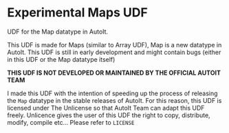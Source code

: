 # Experimental Maps UDF
UDF for the Map datatype in AutoIt.

This UDF is made for Maps (similar to Array UDF), Map is a new datatype in AutoIt.
This UDF is still in early development and might contain bugs (either in this UDF or the Map datatype itself)

**THIS UDF IS NOT DEVELOPED OR MAINTAINED BY THE OFFICIAL AUTOIT TEAM**

I made this UDF with the intention of speeding up the process of releasing the `Map` datatype in the stable releases of AutoIt. For this reason, this UDF is licensed under The Unlicense so that AutoIt Team can adapt this UDF freely.
Unlicence gives the user of this UDF the right to copy, distribute, modify, compile etc... Please refer to `LICENSE`
